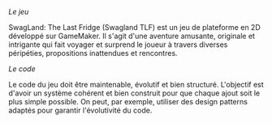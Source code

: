 *Le jeu*

SwagLand: The Last Fridge (Swagland TLF) est un jeu de plateforme en 2D développé sur GameMaker.
Il s'agit d'une aventure amusante, originale et intrigante qui fait voyager et surprend le joueur à travers diverses péripéties, propositions inattendues et rencontres. 

*Le code*

Le code du jeu doit être maintenable, évolutif et bien structuré. L'objectif est d'avoir un système cohérent et bien construit pour que chaque ajout soit le plus simple possible. On peut, par exemple, utiliser des design patterns adaptés pour garantir l'évolutivité du code.